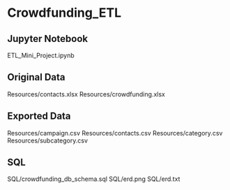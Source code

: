 # Crowdfunding_ETL

## Jupyter Notebook
ETL_Mini_Project.ipynb

## Original Data
Resources/contacts.xlsx
Resources/crowdfunding.xlsx

## Exported Data
Resources/campaign.csv
Resources/contacts.csv
Resources/category.csv
Resources/subcategory.csv

## SQL
SQL/crowdfunding_db_schema.sql
SQL/erd.png
SQL/erd.txt